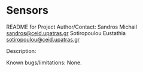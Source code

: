 # Sensors

README for Project
Author/Contact: Sandros 	Michail 	sandros@ceid.upatras.gr
		Sotiropoulou 	Eustathia 	sotiropoulou@ceid.upatras.gr

Description:


Known bugs/limitations:
None.
